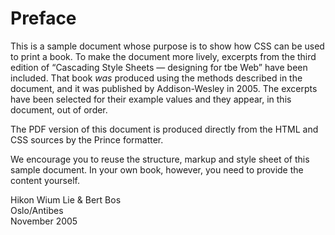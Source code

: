<div class="preface" id="#preface-h-1">

# Preface

This is a sample document whose purpose is to show how CSS can be used
to print a book. To make the document more lively, excerpts from the
third edition of &ldquo;Cascading Style Sheets &mdash; designing for tbe Web&rdquo; have been included. <span class="footnote">That book *was* produced using the methods described in the document, and it was published by Addison-Wesley in 2005.</span> The excerpts have been selected for their example values and they appear, in this document, out of order.

The PDF version of this document is produced directly from the HTML and
CSS sources by the Prince formatter.

We encourage you to reuse the structure, markup and style sheet of this
sample document. In your own book, however, you need to provide the
content yourself.

<p class="author">Hikon Wium Lie &amp; Bert Bos<br />
    Oslo/Antibes<br />
    November 2005
</p>
</div>
